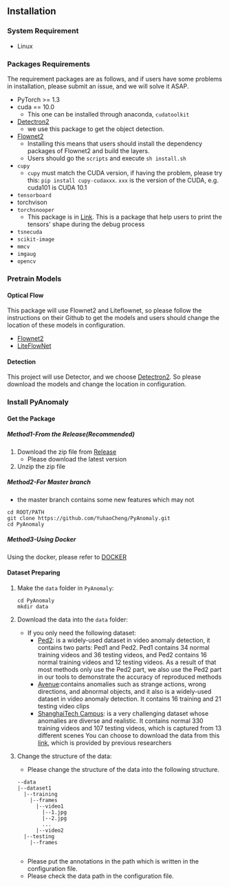 ## Installation

### System Requirement
- Linux

### Packages Requirements

The requirement packages are as follows, and if users have some problems in installation, please submit an issue, and we will solve it ASAP.

- PyTorch >= 1.3
- cuda == 10.0
  - This one can be installed through anaconda, `cudatoolkit`
- [Detectron2](https://github.com/facebookresearch/detectron2)
  - we use this package to get the object detection. 
- [Flownet2](https://github.com/NVIDIA/flownet2-pytorch)
  - Installing this means that users should install the dependency packages of Flownet2 and build the layers.
  - Users should go the `scripts` and execute `sh install.sh` 
- `cupy`
  - `cupy` must match the CUDA version, if having the problem, please try this: `pip install cupy-cudaxxx`. `xxx` is the version of the CUDA, e.g. cuda101 is CUDA 10.1
- `tensorboard`
- torchvison
- `torchsnooper`
  - This package is in [Link](https://github.com/zasdfgbnm/TorchSnooper). This is a package  that help users to print the tensors'  shape during the debug process
- `tsnecuda`
- `scikit-image`
- `mmcv`
- `imgaug`
- `opencv`

### Pretrain Models

#### Optical Flow

This package will use Flownet2 and Liteflownet, so please follow the instructions on their Github to get the models and users should change the  location of these models in configuration.

- [Flownet2](https://github.com/NVIDIA/flownet2-pytorch)
- [LiteFlowNet](https://github.com/sniklaus/pytorch-liteflownet)

#### Detection

This project will use Detector, and we choose [Detectron2](https://github.com/facebookresearch/detectron2). So please download the models and change the location in configuration. 

### Install PyAnomaly
#### Get the Package
##### Method1-From the Release(Recommended)
1. Download the zip file from [Release](https://github.com/YuhaoCheng/PyAnomaly/releases)
   - Please download the latest version
2. Unzip the zip file

#####  Method2-For Master branch

- the master branch contains some new features which may not 

```shell
cd ROOT/PATH
git clone https://github.com/YuhaoCheng/PyAnomaly.git
cd PyAnomaly
```
##### Method3-Using Docker
Using the docker, please refer to [DOCKER](./docker.md)



#### Dataset Preparing

1. Make the `data` folder in `PyAnomaly`:

   ```shell
   cd PyAnomaly
   mkdir data
   ```

2. Download the data into the `data` folder:

   - If you only need the following dataset:
     - [Ped2](http://www.svcl.ucsd.edu/projects/anomaly/dataset.html): is a widely-used dataset in video anomaly detection, it contains two parts: Ped1 and Ped2. Ped1 contains 34 normal training videos and 36 testing videos, and Ped2 contains 16 normal training videos and 12 testing videos. As a result of that most methods only use the Ped2 part, we also use the Ped2 part in our tools to demonstrate the accuracy of reproduced methods
     - [Avenue](https://www.cv-foundation.org/openaccess/content_iccv_2013/papers/Lu_Abnormal_Event_Detection_2013_ICCV_paper.pdf):contains anomalies such as strange actions, wrong directions, and abnormal objects, and it also is a widely-used dataset in video anomaly detection. It contains 16 training and 21 testing video clips
     - [ShanghaiTech Campus](http://openaccess.thecvf.com/content_ICCV_2017/papers/Luo_A_Revisit_of_ICCV_2017_paper.pdf): is a very challenging dataset whose anomalies are diverse and realistic. It contains normal 330 training videos and 107 testing videos, which is captured from 13 different scenes
    You can choose to download the data from this [link](https://github.com/StevenLiuWen/ano_pred_cvpr2018), which is provided by previous researchers 
     

3. Change the structure of the data:

   - Please change the structure of the data into the following structure.

   ```
   --data
   |--dataset1
     |--training
       |--frames
         |--video1
           |--1.jpg
           |--2.jpg
           ...
         |--video2
     |--testing
       |--frames
       
   ```

   - Please put the annotations in the path which is written in the configuration file.
   - Please check the data path in the configuration file.


